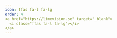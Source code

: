 ```yaml
---
icon: ffas fa-l fa-lg
order: 4
<a href="https://limevision.se" target="_blank">
  <i class="ffas fa-l fa-lg"></i>
</a>
---
```

